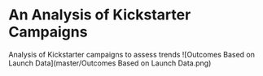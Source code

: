 # An Analysis of Kickstarter Campaigns
Analysis of Kickstarter campaigns to assess trends
![Outcomes Based on Launch Data](master/Outcomes Based on Launch Data.png)
